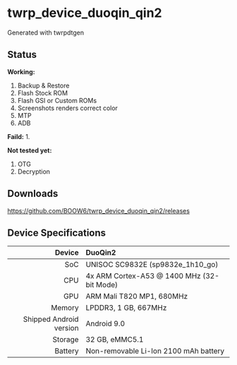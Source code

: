 # twrp_device_duoqin_qin2

Generated with twrpdtgen

## Status

**Working:**
1. Backup & Restore
2. Flash Stock ROM
3. Flash GSI or Custom ROMs
4. Screenshots renders correct color
5. MTP
6. ADB

**Faild:**
1. 

**Not tested yet:**
1. OTG
2. Decryption

## Downloads

https://github.com/BOOW6/twrp_device_duoqin_qin2/releases

## Device Specifications

| Device | DuoQin2 |
| ---: | :--- |
| SoC | UNISOC SC9832E (sp9832e_1h10_go) |
| CPU | 4x ARM Cortex-A53 @ 1400 MHz (32-bit Mode) |
| GPU | ARM Mali T820 MP1, 680MHz |
| Memory | LPDDR3, 1 GB, 667MHz |
| Shipped Android version | Android 9.0 |
| Storage | 32 GB, eMMC5.1 |
| Battery | Non-removable Li-Ion 2100 mAh battery |
